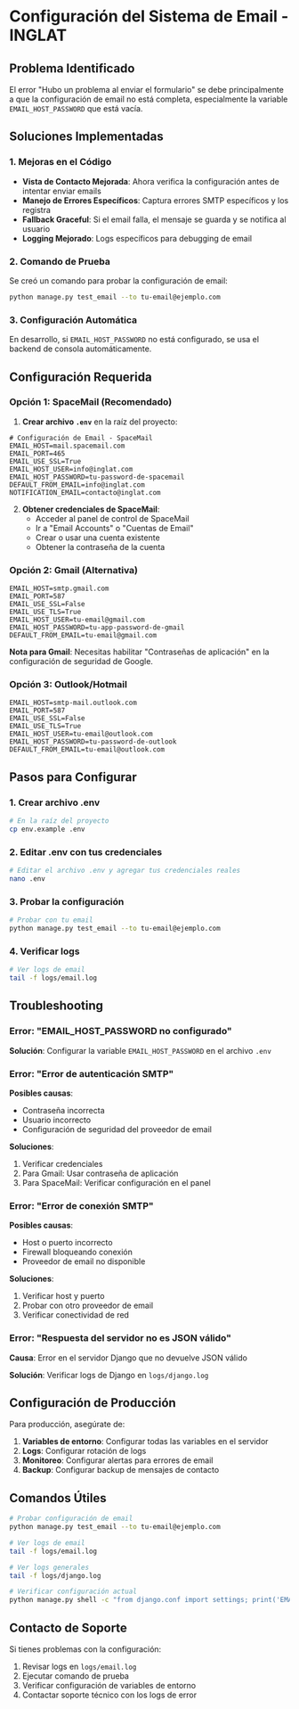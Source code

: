 # Configuración del Sistema de Email - INGLAT

## Problema Identificado

El error "Hubo un problema al enviar el formulario" se debe principalmente a que la configuración de email no está completa, especialmente la variable `EMAIL_HOST_PASSWORD` que está vacía.

## Soluciones Implementadas

### 1. Mejoras en el Código

- **Vista de Contacto Mejorada**: Ahora verifica la configuración antes de intentar enviar emails
- **Manejo de Errores Específicos**: Captura errores SMTP específicos y los registra
- **Fallback Graceful**: Si el email falla, el mensaje se guarda y se notifica al usuario
- **Logging Mejorado**: Logs específicos para debugging de email

### 2. Comando de Prueba

Se creó un comando para probar la configuración de email:

```bash
python manage.py test_email --to tu-email@ejemplo.com
```

### 3. Configuración Automática

En desarrollo, si `EMAIL_HOST_PASSWORD` no está configurado, se usa el backend de consola automáticamente.

## Configuración Requerida

### Opción 1: SpaceMail (Recomendado)

1. **Crear archivo `.env`** en la raíz del proyecto:

```env
# Configuración de Email - SpaceMail
EMAIL_HOST=mail.spacemail.com
EMAIL_PORT=465
EMAIL_USE_SSL=True
EMAIL_HOST_USER=info@inglat.com
EMAIL_HOST_PASSWORD=tu-password-de-spacemail
DEFAULT_FROM_EMAIL=info@inglat.com
NOTIFICATION_EMAIL=contacto@inglat.com
```

2. **Obtener credenciales de SpaceMail**:
   - Acceder al panel de control de SpaceMail
   - Ir a "Email Accounts" o "Cuentas de Email"
   - Crear o usar una cuenta existente
   - Obtener la contraseña de la cuenta

### Opción 2: Gmail (Alternativa)

```env
EMAIL_HOST=smtp.gmail.com
EMAIL_PORT=587
EMAIL_USE_SSL=False
EMAIL_USE_TLS=True
EMAIL_HOST_USER=tu-email@gmail.com
EMAIL_HOST_PASSWORD=tu-app-password-de-gmail
DEFAULT_FROM_EMAIL=tu-email@gmail.com
```

**Nota para Gmail**: Necesitas habilitar "Contraseñas de aplicación" en la configuración de seguridad de Google.

### Opción 3: Outlook/Hotmail

```env
EMAIL_HOST=smtp-mail.outlook.com
EMAIL_PORT=587
EMAIL_USE_SSL=False
EMAIL_USE_TLS=True
EMAIL_HOST_USER=tu-email@outlook.com
EMAIL_HOST_PASSWORD=tu-password-de-outlook
DEFAULT_FROM_EMAIL=tu-email@outlook.com
```

## Pasos para Configurar

### 1. Crear archivo .env

```bash
# En la raíz del proyecto
cp env.example .env
```

### 2. Editar .env con tus credenciales

```bash
# Editar el archivo .env y agregar tus credenciales reales
nano .env
```

### 3. Probar la configuración

```bash
# Probar con tu email
python manage.py test_email --to tu-email@ejemplo.com
```

### 4. Verificar logs

```bash
# Ver logs de email
tail -f logs/email.log
```

## Troubleshooting

### Error: "EMAIL_HOST_PASSWORD no configurado"

**Solución**: Configurar la variable `EMAIL_HOST_PASSWORD` en el archivo `.env`

### Error: "Error de autenticación SMTP"

**Posibles causas**:
- Contraseña incorrecta
- Usuario incorrecto
- Configuración de seguridad del proveedor de email

**Soluciones**:
1. Verificar credenciales
2. Para Gmail: Usar contraseña de aplicación
3. Para SpaceMail: Verificar configuración en el panel

### Error: "Error de conexión SMTP"

**Posibles causas**:
- Host o puerto incorrecto
- Firewall bloqueando conexión
- Proveedor de email no disponible

**Soluciones**:
1. Verificar host y puerto
2. Probar con otro proveedor de email
3. Verificar conectividad de red

### Error: "Respuesta del servidor no es JSON válido"

**Causa**: Error en el servidor Django que no devuelve JSON válido

**Solución**: Verificar logs de Django en `logs/django.log`

## Configuración de Producción

Para producción, asegúrate de:

1. **Variables de entorno**: Configurar todas las variables en el servidor
2. **Logs**: Configurar rotación de logs
3. **Monitoreo**: Configurar alertas para errores de email
4. **Backup**: Configurar backup de mensajes de contacto

## Comandos Útiles

```bash
# Probar configuración de email
python manage.py test_email --to tu-email@ejemplo.com

# Ver logs de email
tail -f logs/email.log

# Ver logs generales
tail -f logs/django.log

# Verificar configuración actual
python manage.py shell -c "from django.conf import settings; print('EMAIL_HOST:', settings.EMAIL_HOST); print('EMAIL_HOST_PASSWORD configured:', bool(settings.EMAIL_HOST_PASSWORD))"
```

## Contacto de Soporte

Si tienes problemas con la configuración:

1. Revisar logs en `logs/email.log`
2. Ejecutar comando de prueba
3. Verificar configuración de variables de entorno
4. Contactar soporte técnico con los logs de error

